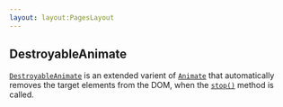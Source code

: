 ```yaml
---
layout: layout:PagesLayout
---
```

## DestroyableAnimate

[`DestroyableAnimate`](/docs/api/modules/_okikio_animate.md#destroyableanimate) is an extended varient of [`Animate`](/docs/api/classes/_okikio_animate.animate.md) that automatically removes the target elements from the DOM, when the [`stop()`](/docs/api/classes/_okikio_animate.animate.md#stop) method is called.
